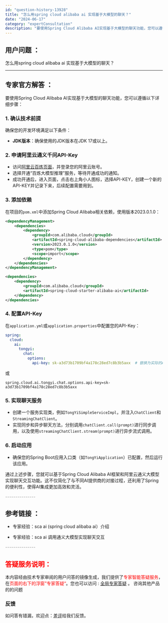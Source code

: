 ```yaml
---
id: "question-history-13928"
title: "怎么用spring cloud alibaba ai 实现基于大模型的聊天？"
date: "2024-06-17"
category: "expertConsultation"
description: "要使用Spring Cloud Alibaba AI实现基于大模型的聊天功能，您可以遵循以下详细步骤：### 1. 确认技术前提确保您的开发环境满足以下条件：- **JDK版本**：确保使用的JDK版本在JDK 17或以上。### 2. 申请阿里云通义千问API-Key- 访问[阿里云百炼页面](h"
---
```


## 用户问题 ： 
 怎么用spring cloud alibaba ai 实现基于大模型的聊天？  

---------------
## 专家官方解答 ：

要使用Spring Cloud Alibaba AI实现基于大模型的聊天功能，您可以遵循以下详细步骤：

### 1. 确认技术前提
确保您的开发环境满足以下条件：
- **JDK版本**：确保使用的JDK版本在JDK 17或以上。

### 2. 申请阿里云通义千问API-Key
- 访问[阿里云百炼页面](https://www.aliyun.com/product/bailian)，并登录您的阿里云账号。
- 选择开通“百炼大模型推理”服务，等待开通成功的通知。
- 成功开通后，进入页面，点击右上角小人图标，选择API-KEY，创建一个新的API-KEY并记录下来，后续配置需要用到。

### 3. 添加依赖
在项目的`pom.xml`中添加Spring Cloud Alibaba相关依赖，使用版本2023.0.1.0：
```xml
<dependencyManagement>
    <dependencies>
        <dependency>
            <groupId>com.alibaba.cloud</groupId>
            <artifactId>spring-cloud-alibaba-dependencies</artifactId>
            <version>2023.0.1.0</version>
            <type>pom</type>
            <scope>import</scope>
        </dependency>
    </dependencies>
</dependencyManagement>

<dependencies>
    <dependency>
        <groupId>com.alibaba.cloud</groupId>
        <artifactId>spring-cloud-starter-alibaba-ai</artifactId>
    </dependency>
</dependencies>
```

### 4. 配置API-Key
在`application.yml`或`application.properties`中配置您的API-Key：
```yaml
spring:
  cloud:
    ai:
      tongyi:
        chat:
          options:
            api-key: sk-a3d73b1709bf4a178c28ed7c8b3b5axx  # 替换为实际的API-KEY
```
或
```properties
spring.cloud.ai.tongyi.chat.options.api-key=sk-a3d73b1709bf4a178c28ed7c8b3b5axx
```

### 5. 实现聊天服务
- 创建一个服务实现类，例如`TongYiSimpleServiceImpl`，并注入`ChatClient`和`StreamingChatClient`。
- 实现同步和异步聊天方法，分别调用`chatClient.call(prompt)`进行同步调用，以及使用`streamingChatClient.stream(prompt)`进行异步流式调用。

### 6. 启动应用
- 确保您的Spring Boot应用入口类（如`TongYiApplication`）已配置，然后运行该应用。

通过上述步骤，您就可以基于Spring Cloud Alibaba AI框架和阿里云通义大模型实现聊天交互功能。这不仅简化了与不同AI提供商的对接过程，还利用了Spring的便利性，使得AI集成更加高效和灵活。


<font color="#949494">---------------</font> 


## 参考链接 ：

* 专家经验：sca ai (spring cloud alibaba ai）介绍 
 
 * 专家经验：sca ai 调用通义大模型实现聊天交互 


 <font color="#949494">---------------</font> 
 


## <font color="#FF0000">答疑服务说明：</font> 

本内容经由技术专家审阅的用户问答的镜像生成，我们提供了<font color="#FF0000">专家智能答疑服务</font>，在<font color="#FF0000">页面的右下的浮窗”专家答疑“</font>。您也可以访问 : [全局专家答疑](https://answer.opensource.alibaba.com/docs/intro) 。 咨询其他产品的的问题

### 反馈
如问答有错漏，欢迎点：[差评](https://ai.nacos.io/user/feedbackByEnhancerGradePOJOID?enhancerGradePOJOId=15597)给我们反馈。
